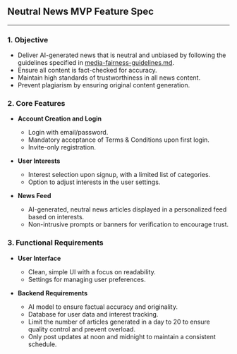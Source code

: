 ## Neutral News MVP Feature Spec

---

### **1. Objective**

   - Deliver AI-generated news that is neutral and unbiased by following the guidelines specified in [media-fairness-guidelines.md](media-fairness-guidelines.md).
   - Ensure all content is fact-checked for accuracy.
   - Maintain high standards of trustworthiness in all news content.
   - Prevent plagiarism by ensuring original content generation.

### 2. **Core Features**

   - **Account Creation and Login**
     - Login with email/password.
     - Mandatory acceptance of Terms & Conditions upon first login.
     - Invite-only registration.

   - **User Interests**
     - Interest selection upon signup, with a limited list of categories.
     - Option to adjust interests in the user settings.

   - **News Feed**
     - AI-generated, neutral news articles displayed in a personalized feed based on interests.
     - Non-intrusive prompts or banners for verification to encourage trust.

### 3. **Functional Requirements**

   - **User Interface**
     - Clean, simple UI with a focus on readability.
     - Settings for managing user preferences.

   - **Backend Requirements**
     - AI model to ensure factual accuracy and originality.
     - Database for user data and interest tracking.
     - Limit the number of articles generated in a day to 20 to ensure quality control and prevent overload.
     - Only post updates at noon and midnight to maintain a consistent schedule.


